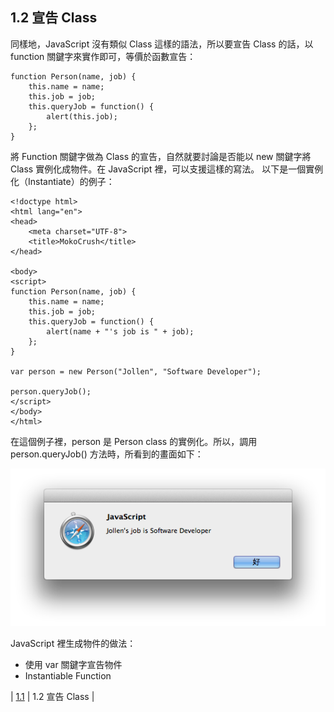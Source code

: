## 1.2 宣告 Class

同樣地，JavaScript 沒有類似 Class 這樣的語法，所以要宣告 Class 的話，以 function 關鍵字來實作即可，等價於函數宣告：

~~~~~~~~
function Person(name, job) {
	this.name = name;
	this.job = job;
	this.queryJob = function() {
		alert(this.job);
	};
}
~~~~~~~~

將 Function 關鍵字做為 Class 的宣告，自然就要討論是否能以 new 關鍵字將 Class 實例化成物件。在 JavaScript 裡，可以支援這樣的寫法。
以下是一個實例化（Instantiate）的例子：

~~~~~~~~
<!doctype html>
<html lang="en">
<head>
    <meta charset="UTF-8">
    <title>MokoCrush</title>
</head>

<body>
<script>
function Person(name, job) {
	this.name = name;
	this.job = job;
	this.queryJob = function() {
		alert(name + "'s job is " + job);
	};
}
 
var person = new Person("Jollen", "Software Developer");

person.queryJob();
</script>
</body>
</html>
~~~~~~~~

在這個例子裡，person 是 Person class 的實例化。所以，調用 person.queryJob() 方法時，所看到的畫面如下：

![圖 1.1 example-1-1.html 執行結果](../images/figure-1_1.png)

JavaScript 裡生成物件的做法：

- 使用 var 關鍵字宣告物件
- Instantiable Function

| [1.1](1-object.md) | 1.2 宣告 Class |
